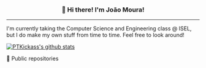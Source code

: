 <h3 align="center">👋 Hi there! I'm João Moura! </h3>

---

I'm currently taking the Computer Science and Engineering class @ ISEL, but I do make my own stuff from time to time. Feel free to look around!

[![PTKickass's github stats](https://github-readme-stats.vercel.app/api?username=ptkickass&count_private=true&show_icons=true)](https://github.com/anuraghazra/github-readme-stats)

🔽 Public repositories
